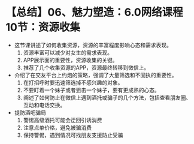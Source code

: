 # 【总结】06、魅力塑造：6.0网络课程10节：资源收集

-   这节课讲述了如何收集资源，资源的丰富程度影响心态和需求表现。
    1.  资源丰富可以减少对女生的需求表现。
    2.  APP展示面的重要性，资源收集的关键。
    3.  推荐了几个收集资源的APP，资源最终转移到微信上。
-   介绍了在交友平台上约炮的策略，强调了大量筛选和不固执的重要性。
    1.  在打招呼时要迅速筛选掉不感兴趣的对象。
    2.  不要盯着一个妹子或者狙击一个妹子，要有更成熟的心态。
    3.  阐述了如何防止在微信上遇到酒托或骗子的几个方法，包括查看朋友圈、互动和电话交换。
-   提防酒吧骗局
    1.  警惕高级酒托可能会迂回引诱消费
    2.  注意点单价格，避免被骗消费
    3.  保持警惕，遇到情况可找朋友支援防止受骗